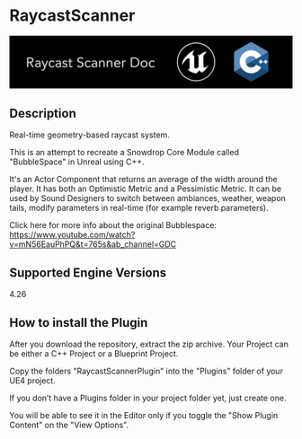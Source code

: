 # RaycastScanner

![](Documentation/Images/Image01.png)
 
## Description
Real-time geometry-based raycast system.

This is an attempt to recreate a Snowdrop Core Module called "BubbleSpace" in Unreal using C++.

It's an Actor Component that returns an average of the width around the player. It has both an Optimistic Metric and a Pessimistic Metric.
It can be used by Sound Designers to switch between ambiances, weather, weapon tails, modify parameters in real-time (for example reverb parameters).

Click here for more info about the original Bubblespace:
https://www.youtube.com/watch?v=mN56EauPhPQ&t=765s&ab_channel=GDC


## Supported Engine Versions
4.26 

## How to install the Plugin 
After you download the repository, extract the zip archive. Your Project can be either a C++ Project or a Blueprint Project. 

Copy the folders "RaycastScannerPlugin" into the "Plugins" folder of your UE4 project. 

If you don’t have a Plugins folder in your project folder yet, just create one.

You will be able to see it in the Editor only if you toggle the "Show Plugin Content" on the "View Options".
